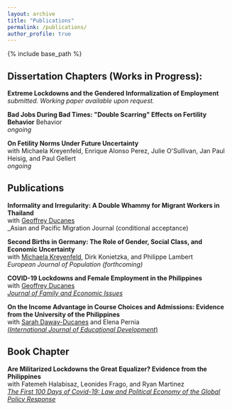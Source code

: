```yaml
---
layout: archive
title: "Publications"
permalink: /publications/
author_profile: true
---
```


{% include base_path %}

## Dissertation Chapters (Works in Progress):

**Extreme Lockdowns and the Gendered Informalization of Employment**<br>_submitted. Working paper available upon request._

**Bad Jobs During Bad Times: "Double Scarring" Effects on Fertility Behavior** Behavior<br> _ongoing_

**On Fetility Norms Under Future Uncertainty**<br>with Michaela Kreyenfeld, Enrique Alonso Perez, Julie O'Sullivan, Jan Paul Heisig, and Paul Gellert<br>_ongoing_

## Publications 

**Informality and Irregularity: A Double Whammy for Migrant Workers in Thailand**<br>with [Geoffrey Ducanes](https://2012.ateneo.edu/ls/soss/economics/faculty/ducanes-geoffrey-m)<br>_Asian and Pacific Migration Journal (conditional acceptance)

**Second Births in Germany: The Role of Gender, Social Class, and Economic Uncertainty**<br>with [Michaela Kreyenfeld](https://www.hertie-school.org/en/research/faculty-and-researchers/profile/person/kreyenfeld), Dirk Konietzka, and Philippe Lambert<br>_European Journal of Population (forthcoming)_

**COVID-19 Lockdowns and Female Employment in the Philippines**<br>with [Geoffrey Ducanes](https://2012.ateneo.edu/ls/soss/economics/faculty/ducanes-geoffrey-m)<br>[_Journal of Family and Economic Issues_](https://link.springer.com/article/10.1007/s10834-022-09879-4)

**On the Income Advantage in Course Choices and Admissions: Evidence from the University of the Philippines**<br>with [Sarah Daway-Ducanes](https://econ.upd.edu.ph/about-upse/faculty/ssdaway/) and Elena Pernia<br>[(_International Journal of Educational Development_)](https://www.sciencedirect.com/science/article/abs/pii/S0738059322000281)

## Book Chapter

**Are Militarized Lockdowns the Great Equalizer? Evidence from the Philippines**<br>with Fatemeh Halabisaz, Leonides Frago, and Ryan Martinez<br>[_The First 100 Days of Covid-19: Law and Political Economy of the Global Policy Response_](https://books.google.de/books/about/The_First_100_Days_of_Covid_19.html?id=z35MzwEACAAJ&redir_esc=y)

